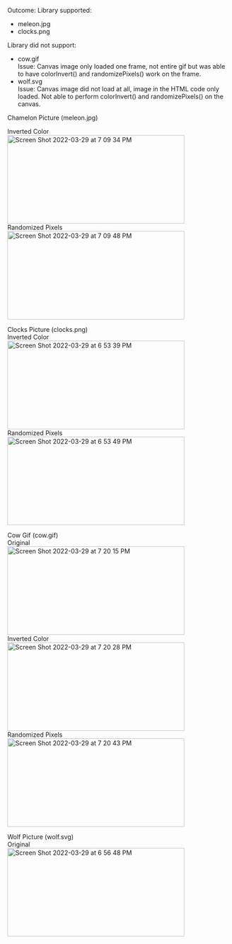 Outcome: 
Library supported: 
- meleon.jpg
- clocks.png<br>

Library did not support:
- cow.gif<br>
Issue: Canvas image only loaded one frame, not entire gif but was able to have colorInvert() and randomizePixels() work on the frame.<br>
- wolf.svg<br>
Issue: Canvas image did not load at all, image in the HTML code only loaded. Not able to perform colorInvert() and randomizePixels() on the canvas.<br>


Chamelon Picture (meleon.jpg)

Inverted Color<br>
<img width="400" height="200" alt="Screen Shot 2022-03-29 at 7 09 34 PM" src="https://user-images.githubusercontent.com/89554609/160736814-1c46f7de-ed7d-4b50-a543-fb9416ed15a7.png"><br>
Randomized Pixels<br>
<img width="400" height="200" alt="Screen Shot 2022-03-29 at 7 09 48 PM" src="https://user-images.githubusercontent.com/89554609/160737060-100c5053-6853-4853-a63b-2fce877aa90d.png"><br>

Clocks Picture (clocks.png)<br>
Inverted Color<br>
<img width="400" height="200" alt="Screen Shot 2022-03-29 at 6 53 39 PM" src="https://user-images.githubusercontent.com/89554609/160737179-6af4412f-56b7-421b-b35c-03cb10928a86.png"><br>
Randomized Pixels<br>
<img width="400" height="200" alt="Screen Shot 2022-03-29 at 6 53 49 PM" src="https://user-images.githubusercontent.com/89554609/160737539-c8c8d20b-fb7b-48d9-86b9-61c3eb095f59.png"><br>

Cow Gif (cow.gif)<br>
Original<br>
<img width="400" height="200" alt="Screen Shot 2022-03-29 at 7 20 15 PM" src="https://user-images.githubusercontent.com/89554609/160737847-1c61f427-92bc-4f05-9e27-be86efb9561a.png"><br>
Inverted Color<br>
<img width="400" height="200" alt="Screen Shot 2022-03-29 at 7 20 28 PM" src="https://user-images.githubusercontent.com/89554609/160737907-68d8d5a8-aead-48a5-b660-1a5619346e29.png"><br>
Randomized Pixels<br>
<img width="400" height="200" alt="Screen Shot 2022-03-29 at 7 20 43 PM" src="https://user-images.githubusercontent.com/89554609/160738044-f8ceea6a-89a7-4b90-81ec-bcd480daa035.png"><br>

Wolf Picture (wolf.svg)<br>
Original<br>
<img width="400" height="200" alt="Screen Shot 2022-03-29 at 6 56 48 PM" src="https://user-images.githubusercontent.com/89554609/160738233-0a0c68f2-3b52-4ffd-a163-73e4bc825f5e.png"><br>

